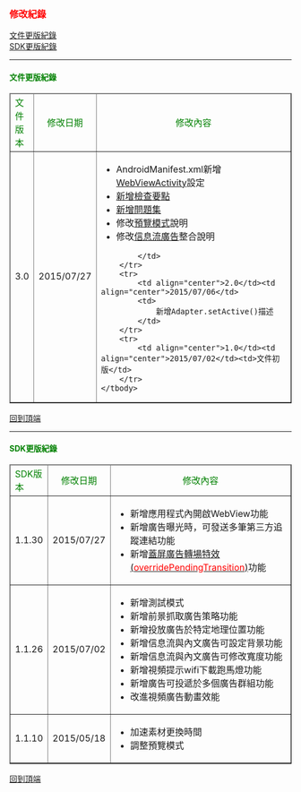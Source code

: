 <h3 id='api' style='color:red'>修改紀錄</h3>

[文件更版紀錄](./changelog/#doc_modify)
<br/>
[SDK更版紀錄](./changelog/#sdk_modify)

---------------------------------------

<h4 id='doc_modify' style='color:green'>文件更版紀錄</h4>

<table border="1">
	<thead>
		<tr>
			<td style='color:green'>文件版本</td><td align="center" style='color:green'>修改日期</td><td align="center" style='color:green;' width=350px>修改內容</td>
		</tr>
	</thead>
	<tbody>
		<tr>
			<td align="center">3.0</td><td align="center">2015/07/27</td>
			<td>
				<ul>
					<li>AndroidManifest.xml新增<a target="_blank" href="../androidmanifest/#Activity">WebViewActivity</a>設定</li>
					<li><a target="_blank" href="../checkpoint">新增檢查要點</a></li>
					<li><a target="_blank" href="../faq">新增問題集</a></li>
					<li>修改<a target="_blank" href="../preview/#preview-setting">預覽模式</a>說明</li>
					<li>修改<a target="_blank" href="../stream">信息流廣告</a>整合說明</li>
				</ul>
				
			</td>
		</tr>
		<tr>
			<td align="center">2.0</td><td align="center">2015/07/06</td>
			<td>
				新增Adapter.setActive()描述
			</td>
		</tr>
		<tr>
			<td align="center">1.0</td><td align="center">2015/07/02</td><td>文件初版</td>
		</tr>
	</tbody>
</table>

[回到頂端](./changelog/#api)

---------------------------------------

<h4 id='sdk_modify' style='color:green'>SDK更版紀錄</h4>

<table border="1">
	<thead>
		<tr>
			<td style='color:green'>SDK版本</td><td align="center" style='color:green'>修改日期</td><td align="center" style='color:green;' width=350px>修改內容</td>
		</tr>
	</thead>
	<tbody>
		<tr>
			<td align="center">1.1.30</td><td align="center">2015/07/27</td>
			<td>
				<ul>
					<li>新增應用程式內開啟WebView功能</li>
					<li>新增廣告曝光時，可發送多筆第三方追蹤連結功能</li>
					<li>新增<a target="_blank" href="../opensplash/#OpenSplash-callback">蓋屏廣告轉場特效(<span style="color:red">overridePendingTransition</span>)</a>功能</li>
				</ul>
			</td>
		</tr>
		<tr>
			<td align="center">1.1.26</td><td align="center">2015/07/02</td>
			<td>
				<ul>
					<li>新增測試模式</li>
					<li>新增前景抓取廣告策略功能</li>
					<li>新增投放廣告於特定地理位置功能</li>
					<li>新增信息流與內文廣告可設定背景功能</li>
					<li>新增信息流與內文廣告可修改寬度功能</li>
					<li>新增視頻提示wifi下載跑馬燈功能</li>
					<li>新增廣告可投遞於多個廣告群組功能</li>
					<li>改進視頻廣告動畫效能</li>
				</ul>
			</td>
		</tr>
		<tr>
			<td align="center">1.1.10</td><td align="center">2015/05/18</td>
			<td>
				<ul>
					<li>加速素材更換時間</li>
					<li>調整預覽模式</li>
				</ul>
			</td>
		</tr>
	</tbody>
</table>

[回到頂端](./changelog/#api)

<br/>
<br/>
